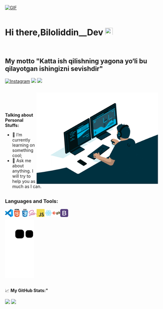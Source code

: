 <a href="https://github.com/bilol9876">
<img  alt="GIF" src="https://academy.evnedev.com/img/frontend-banner/frontend-banner-bg.png">
</a> 
<br>
<br>


# Hi there,Biloliddin__Dev <img src="https://media.giphy.com/media/hvRJCLFzcasrR4ia7z/giphy.gif" width="25px" height="25px">

<br>


## My motto "Katta ish qilishning yagona yo‘li bu qilayotgan ishingizni sevishdir"

<div display="flex">
<a href="https://www.instagram.com/uzb_legend_1/" target="_blank"><img width="50" src="https://upload.wikimedia.org/wikipedia/commons/thumb/a/a5/Instagram_icon.png/2048px-Instagram_icon.png" alt="Instagram"></a> 
<a href="https://t.me/Biloliddin_Dev" target="_blank"><img width="50" src="https://upload.wikimedia.org/wikipedia/commons/thumb/8/82/Telegram_logo.svg/2048px-Telegram_logo.svg.png"></a>
<a href="https://www.linkedin.com/in/biloliddin-salimov-239875243/" target="_blank"><img width="50" src="https://cdn-icons-png.flaticon.com/512/174/174857.png"></a>
</div>

## 
<img align="right" alt="GIF" src="https://raw.githubusercontent.com/Rashidov01/Rashidov01/main/developer.gif" width="400" height="300"/>

<br>
<br>
<br>

**Talking about Personal Stuffs:**

- 🔭 I’m currently learning on something cool;
- 💬 Ask me about anything. I will try to help you as much as I can.

##

### Languages and Tools:
<img align="left" alt="Visual Studio Code" width="26px" src="https://raw.githubusercontent.com/github/explore/80688e429a7d4ef2fca1e82350fe8e3517d3494d/topics/visual-studio-code/visual-studio-code.png" />
<img align="left" alt="HTML5" width="26px" src="https://raw.githubusercontent.com/github/explore/80688e429a7d4ef2fca1e82350fe8e3517d3494d/topics/html/html.png" />
<img align="left" alt="CSS3" width="26px" src="https://raw.githubusercontent.com/github/explore/80688e429a7d4ef2fca1e82350fe8e3517d3494d/topics/css/css.png" />
<img align="left" alt="Sass" width="26px" src="https://raw.githubusercontent.com/github/explore/80688e429a7d4ef2fca1e82350fe8e3517d3494d/topics/sass/sass.png" />
<img align="left" alt="JavaScript" width="26px" src="https://raw.githubusercontent.com/github/explore/80688e429a7d4ef2fca1e82350fe8e3517d3494d/topics/javascript/javascript.png" />
<img align="left" alt="HTML5" width="26px" src="https://raw.githubusercontent.com/github/explore/80688e429a7d4ef2fca1e82350fe8e3517d3494d/topics/react/react.png" />
<img align="left" alt="Git" width="26px" src="https://raw.githubusercontent.com/github/explore/80688e429a7d4ef2fca1e82350fe8e3517d3494d/topics/git/git.png" />
<img align="left" alt="HTML5" width="26px" src="https://raw.githubusercontent.com/github/explore/80688e429a7d4ef2fca1e82350fe8e3517d3494d/topics/bootstrap/bootstrap.png" />

<br>
<br>
<a href="https://github.com/bilol9876">
  <img src="https://github.com/Rashidov01/Rashidov01/blob/output/github-contribution-grid-snake.svg">
</a>

<br>

##
📈 **My GitHub Stats:"**

<div display="flex">
  <p>
    <img width="55%" align="top" src="https://github-readme-stats.vercel.app/api?username=Rashidov01&show_icons=true&hide_border=true&&count_private=true&include_all_commits=true&theme=github_dark" />
    <img width="40%" align="top" src="https://github-readme-stats.vercel.app/api/top-langs/?username=Rashidov01&exclude_repo=KNN-Image-Classification&show_icons=true&hide_border=true&layout=compact&langs_count=8&theme=github_dark"/>
  </p>
</div>



